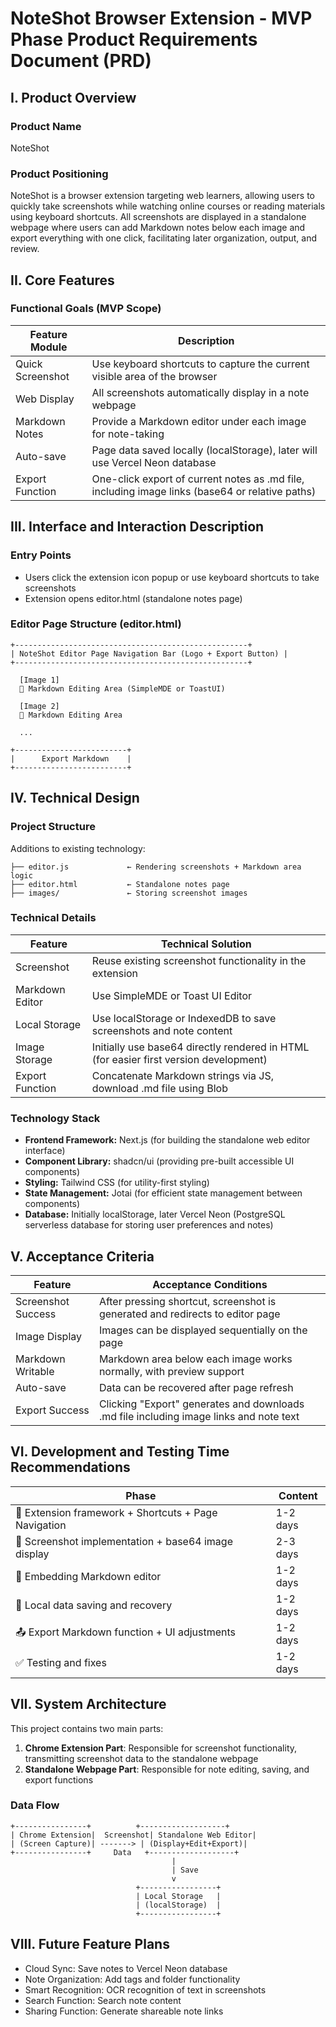 # NoteShot Browser Extension - MVP Phase Product Requirements Document (PRD)

## I. Product Overview

### Product Name
NoteShot

### Product Positioning
NoteShot is a browser extension targeting web learners, allowing users to quickly take screenshots while watching online courses or reading materials using keyboard shortcuts. All screenshots are displayed in a standalone webpage where users can add Markdown notes below each image and export everything with one click, facilitating later organization, output, and review.

## II. Core Features

### Functional Goals (MVP Scope)

| Feature Module | Description |
| --- | --- |
| Quick Screenshot | Use keyboard shortcuts to capture the current visible area of the browser |
| Web Display | All screenshots automatically display in a note webpage |
| Markdown Notes | Provide a Markdown editor under each image for note-taking |
| Auto-save | Page data saved locally (localStorage), later will use Vercel Neon database |
| Export Function | One-click export of current notes as .md file, including image links (base64 or relative paths) |

## III. Interface and Interaction Description

### Entry Points
- Users click the extension icon popup or use keyboard shortcuts to take screenshots
- Extension opens editor.html (standalone notes page)

### Editor Page Structure (editor.html)
```
+----------------------------------------------------+
| NoteShot Editor Page Navigation Bar (Logo + Export Button) |
+----------------------------------------------------+

  [Image 1]
  📝 Markdown Editing Area (SimpleMDE or ToastUI)

  [Image 2]
  📝 Markdown Editing Area

  ...

+-------------------------+
|      Export Markdown    |
+-------------------------+
```

## IV. Technical Design

### Project Structure
Additions to existing technology:
```
├── editor.js             ← Rendering screenshots + Markdown area logic
├── editor.html           ← Standalone notes page
├── images/               ← Storing screenshot images
```

### Technical Details

| Feature | Technical Solution |
| --- | --- |
| Screenshot | Reuse existing screenshot functionality in the extension |
| Markdown Editor | Use SimpleMDE or Toast UI Editor |
| Local Storage | Use localStorage or IndexedDB to save screenshots and note content |
| Image Storage | Initially use base64 directly rendered in HTML (for easier first version development) |
| Export Function | Concatenate Markdown strings via JS, download .md file using Blob |

### Technology Stack
- **Frontend Framework:** Next.js (for building the standalone web editor interface)
- **Component Library:** shadcn/ui (providing pre-built accessible UI components)
- **Styling:** Tailwind CSS (for utility-first styling)
- **State Management:** Jotai (for efficient state management between components)
- **Database:** Initially localStorage, later Vercel Neon (PostgreSQL serverless database for storing user preferences and notes)

## V. Acceptance Criteria

| Feature | Acceptance Conditions |
| --- | --- |
| Screenshot Success | After pressing shortcut, screenshot is generated and redirects to editor page |
| Image Display | Images can be displayed sequentially on the page |
| Markdown Writable | Markdown area below each image works normally, with preview support |
| Auto-save | Data can be recovered after page refresh |
| Export Success | Clicking "Export" generates and downloads .md file including image links and note text |

## VI. Development and Testing Time Recommendations

| Phase | Content |
| --- | --- |
| 🧱 Extension framework + Shortcuts + Page Navigation | 1-2 days |
| 📸 Screenshot implementation + base64 image display | 2-3 days |
| 📝 Embedding Markdown editor | 1-2 days |
| 💾 Local data saving and recovery | 1-2 days |
| 📤 Export Markdown function + UI adjustments | 1-2 days |
| ✅ Testing and fixes | 1-2 days |

## VII. System Architecture

This project contains two main parts:
1. **Chrome Extension Part**: Responsible for screenshot functionality, transmitting screenshot data to the standalone webpage
2. **Standalone Webpage Part**: Responsible for note editing, saving, and export functions

### Data Flow
```
+----------------+          +-------------------+
| Chrome Extension|  Screenshot| Standalone Web Editor|
| (Screen Capture)| -------> | (Display+Edit+Export)|
+----------------+     Data   +-------------------+
                                    |
                                    | Save
                                    v
                            +-----------------+
                            | Local Storage   |
                            | (localStorage)  |
                            +-----------------+
```

## VIII. Future Feature Plans
- Cloud Sync: Save notes to Vercel Neon database
- Note Organization: Add tags and folder functionality
- Smart Recognition: OCR recognition of text in screenshots
- Search Function: Search note content
- Sharing Function: Generate shareable note links 